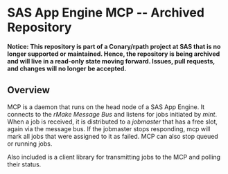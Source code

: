 # SAS App Engine MCP -- Archived Repository

**Notice: This repository is part of a Conary/rpath project at SAS that is no longer supported or maintained. Hence, the repository is being archived and will live in a read-only state moving forward. Issues, pull requests, and changes will no longer be accepted.**
 
Overview
--------

MCP is a daemon that runs on the head node of a SAS App Engine. It connects to
the *rMake Message Bus* and listens for jobs initiated by *mint*. When a job is
received, it is distributed to a *jobmaster* that has a free slot, again via
the message bus. If the jobmaster stops responding, mcp will mark all jobs that
were assigned to it as failed. MCP can also stop queued or running jobs.

Also included is a client library for transmitting jobs to the MCP and polling
their status.
